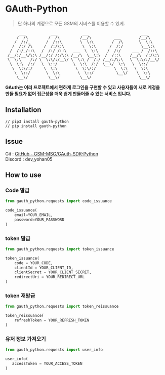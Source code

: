 # GAuth-Python

> 단 하나의 계정으로 모든 GSM의 서비스를 이용할 수 있게.

```
      ___           ___           ___                       ___     
     /  /\         /  /\         /__/\          ___        /__/\    
    /  /:/_       /  /::\        \  \:\        /  /\       \  \:\   
   /  /:/ /\     /  /:/\:\        \  \:\      /  /:/        \__\:\  
  /  /:/_/::\   /  /:/ /::\   ___  \  \:\    /  /:/     ___ /  /::\ 
 /__/:/__\/\:\ /__/:/ /:/\:\ /__/\  \__\:\  /  /::\    /__/\  /:/\:\
 \  \:\    /:/ \  \:\/:/__\/ \  \:\ /  /:/ /__/:/\:\   \  \:\/:/__\/
  \  \:\  /:/   \  \::/       \  \:\  /:/  \__\/  \:\   \  \::/     
   \  \:\/:/     \  \:\        \  \:\/:/        \  \:\   \  \:\     
    \  \::/       \  \:\        \  \::/          \__\/    \  \:\    
     \__\/         \__\/         \__\/                     \__\/
```

**GAuth는 여러 프로젝트에서 편하게 로그인을 구현할 수 있고 사용자들이 새로 계정을 만들 필요가 없어 접근성을 더욱 쉽게 만들어줄 수 있는 서비스 입니다.**

## Installation

```
// pip3 install gauth-python
// pip install gauth-python
```

## Issue
Git : [GitHub - GSM-MSG/GAuth-SDK-Python](https://github.com/GSM-MSG/GAuth-SDK-Python/issues)<br>
Discord : dev_yohan05
## How to use
### Code 발급
```python
from gauth_python.requests import code_issuance

code_issuance(
    email=YOUR_EMAIL,
    password=YOUR_PASSWORD
)
```

### token 발급
```python
from gauth_python.requests import token_issuance

token_issuance(
    code = YOUR_CODE,
    clientId = YOUR_CLIENT_ID,
    clientSecret = YOUR_CLIENT_SECRET,
    redirectUri = YOUR_REDIRECT_URL
)
```

### token 재발급
```python
from gauth_python.requests import token_reissuance

token_reissuance(
    refreshToken = YOUR_REFRESH_TOKEN
)

```


### 유저 정보 가져오기
```python
from gauth_python.requests import user_info

user_info(
   accessToken = YOUR_ACCESS_TOKEN
)
```